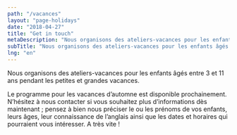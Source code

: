 ```yaml
---
path: "/vacances"
layout: "page-holidays"
date: "2018-04-27"
title: "Get in touch"
metaDescription: "Nous organisons des ateliers-vacances pour les enfants âgés entre 3 et 11 ans pendant les petites et grandes vacances"
subTitle: "Nous organisons des ateliers-vacances pour les enfants âgés entre 3 et 11 ans pendant les petites et grandes vacances"
lng: "en"
---
```


Nous organisons des ateliers-vacances pour les enfants âgés entre 3 et 11 ans pendant les petites et grandes vacances.

Le programme pour les vacances d’automne est disponible prochainement. N’hésitez à nous contacter si vous souhaitez plus d’informations dès maintenant ; pensez à bien nous préciser le ou les prénoms de vos enfants, leurs âges, leur connaissance de l’anglais ainsi que les dates et horaires qui pourraient vous intéresser. A très vite !
